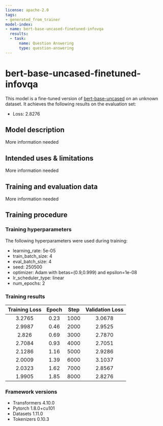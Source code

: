 ```yaml
---
license: apache-2.0
tags:
- generated_from_trainer
model-index:
- name: bert-base-uncased-finetuned-infovqa
  results:
  - task:
      name: Question Answering
      type: question-answering
---
```


<!-- This model card has been generated automatically according to the information the Trainer had access to. You
should probably proofread and complete it, then remove this comment. -->

# bert-base-uncased-finetuned-infovqa

This model is a fine-tuned version of [bert-base-uncased](https://huggingface.co/bert-base-uncased) on an unknown dataset.
It achieves the following results on the evaluation set:
- Loss: 2.8276

## Model description

More information needed

## Intended uses & limitations

More information needed

## Training and evaluation data

More information needed

## Training procedure

### Training hyperparameters

The following hyperparameters were used during training:
- learning_rate: 5e-05
- train_batch_size: 4
- eval_batch_size: 4
- seed: 250500
- optimizer: Adam with betas=(0.9,0.999) and epsilon=1e-08
- lr_scheduler_type: linear
- num_epochs: 2

### Training results

| Training Loss | Epoch | Step | Validation Loss |
|:-------------:|:-----:|:----:|:---------------:|
| 3.2765        | 0.23  | 1000 | 3.0678          |
| 2.9987        | 0.46  | 2000 | 2.9525          |
| 2.826         | 0.69  | 3000 | 2.7870          |
| 2.7084        | 0.93  | 4000 | 2.7051          |
| 2.1286        | 1.16  | 5000 | 2.9286          |
| 2.0009        | 1.39  | 6000 | 3.1037          |
| 2.0323        | 1.62  | 7000 | 2.8567          |
| 1.9905        | 1.85  | 8000 | 2.8276          |


### Framework versions

- Transformers 4.10.0
- Pytorch 1.8.0+cu101
- Datasets 1.11.0
- Tokenizers 0.10.3
